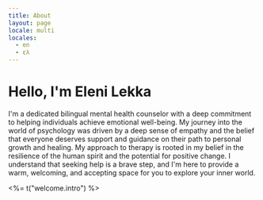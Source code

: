 ```yaml
---
title: About
layout: page
locale: multi
locales:
  - en
  - ελ
---
```


<div class="space-y-6">
  <h1 data-turn-exit data-turn-enter>
    Hello, I'm Eleni Lekka
  </h1>
  <p class="flex justify-center">
    I'm a dedicated bilingual mental health counselor with a deep commitment to helping individuals achieve emotional well-being. My journey into the world of psychology was driven by a deep sense of empathy and the belief that everyone deserves support and guidance on their path to personal growth and healing.
    My approach to therapy is rooted in my belief in the resilience of the human spirit and the potential for positive change. I understand that seeking help is a brave step, and I'm here to provide a warm, welcoming, and accepting space for you to explore your inner world.
  </p>
  <p>
    <%= t("welcome.intro") %>
  </p>
</div>
